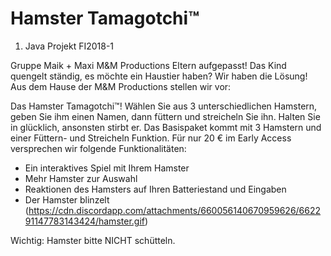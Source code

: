 # Hamster Tamagotchi™
1. Java Projekt FI2018-1

Gruppe Maik + Maxi M&M Productions
Eltern aufgepasst! Das Kind quengelt ständig, es möchte ein Haustier haben? Wir haben die Lösung! Aus dem Hause der M&M Productions stellen wir vor:

Das Hamster Tamagotchi™!
Wählen Sie aus 3 unterschiedlichen Hamstern, geben Sie ihm einen Namen, dann füttern und streicheln Sie ihn. Halten Sie in glücklich, ansonsten stirbt er.
Das Basispaket kommt mit 3 Hamstern und einer Füttern- und Streicheln Funktion.
Für nur 20 € im Early Access versprechen wir folgende Funktionalitäten:

- Ein interaktives Spiel mit Ihrem Hamster
- Mehr Hamster zur Auswahl
- Reaktionen des Hamsters auf Ihren Batteriestand und Eingaben
- Der Hamster blinzelt (https://cdn.discordapp.com/attachments/660056140670959626/662291147783143424/hamster.gif)

Wichtig: Hamster bitte NICHT schütteln.
